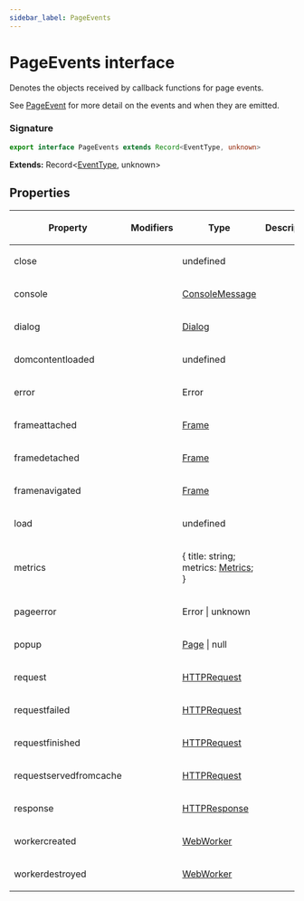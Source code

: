 ```yaml
---
sidebar_label: PageEvents
---
```


# PageEvents interface

Denotes the objects received by callback functions for page events.

See [PageEvent](./puppeteer.pageevent.md) for more detail on the events and when they are emitted.

### Signature

```typescript
export interface PageEvents extends Record<EventType, unknown>
```

**Extends:** Record&lt;[EventType](./puppeteer.eventtype.md), unknown&gt;

## Properties

<table><thead><tr><th>

Property

</th><th>

Modifiers

</th><th>

Type

</th><th>

Description

</th><th>

Default

</th></tr></thead>
<tbody><tr><td>

<span id="close">close</span>

</td><td>

</td><td>

undefined

</td><td>

</td><td>

</td></tr>
<tr><td>

<span id="console">console</span>

</td><td>

</td><td>

[ConsoleMessage](./puppeteer.consolemessage.md)

</td><td>

</td><td>

</td></tr>
<tr><td>

<span id="dialog">dialog</span>

</td><td>

</td><td>

[Dialog](./puppeteer.dialog.md)

</td><td>

</td><td>

</td></tr>
<tr><td>

<span id="domcontentloaded">domcontentloaded</span>

</td><td>

</td><td>

undefined

</td><td>

</td><td>

</td></tr>
<tr><td>

<span id="error">error</span>

</td><td>

</td><td>

Error

</td><td>

</td><td>

</td></tr>
<tr><td>

<span id="frameattached">frameattached</span>

</td><td>

</td><td>

[Frame](./puppeteer.frame.md)

</td><td>

</td><td>

</td></tr>
<tr><td>

<span id="framedetached">framedetached</span>

</td><td>

</td><td>

[Frame](./puppeteer.frame.md)

</td><td>

</td><td>

</td></tr>
<tr><td>

<span id="framenavigated">framenavigated</span>

</td><td>

</td><td>

[Frame](./puppeteer.frame.md)

</td><td>

</td><td>

</td></tr>
<tr><td>

<span id="load">load</span>

</td><td>

</td><td>

undefined

</td><td>

</td><td>

</td></tr>
<tr><td>

<span id="metrics">metrics</span>

</td><td>

</td><td>

&#123; title: string; metrics: [Metrics](./puppeteer.metrics.md); &#125;

</td><td>

</td><td>

</td></tr>
<tr><td>

<span id="pageerror">pageerror</span>

</td><td>

</td><td>

Error \| unknown

</td><td>

</td><td>

</td></tr>
<tr><td>

<span id="popup">popup</span>

</td><td>

</td><td>

[Page](./puppeteer.page.md) \| null

</td><td>

</td><td>

</td></tr>
<tr><td>

<span id="request">request</span>

</td><td>

</td><td>

[HTTPRequest](./puppeteer.httprequest.md)

</td><td>

</td><td>

</td></tr>
<tr><td>

<span id="requestfailed">requestfailed</span>

</td><td>

</td><td>

[HTTPRequest](./puppeteer.httprequest.md)

</td><td>

</td><td>

</td></tr>
<tr><td>

<span id="requestfinished">requestfinished</span>

</td><td>

</td><td>

[HTTPRequest](./puppeteer.httprequest.md)

</td><td>

</td><td>

</td></tr>
<tr><td>

<span id="requestservedfromcache">requestservedfromcache</span>

</td><td>

</td><td>

[HTTPRequest](./puppeteer.httprequest.md)

</td><td>

</td><td>

</td></tr>
<tr><td>

<span id="response">response</span>

</td><td>

</td><td>

[HTTPResponse](./puppeteer.httpresponse.md)

</td><td>

</td><td>

</td></tr>
<tr><td>

<span id="workercreated">workercreated</span>

</td><td>

</td><td>

[WebWorker](./puppeteer.webworker.md)

</td><td>

</td><td>

</td></tr>
<tr><td>

<span id="workerdestroyed">workerdestroyed</span>

</td><td>

</td><td>

[WebWorker](./puppeteer.webworker.md)

</td><td>

</td><td>

</td></tr>
</tbody></table>
